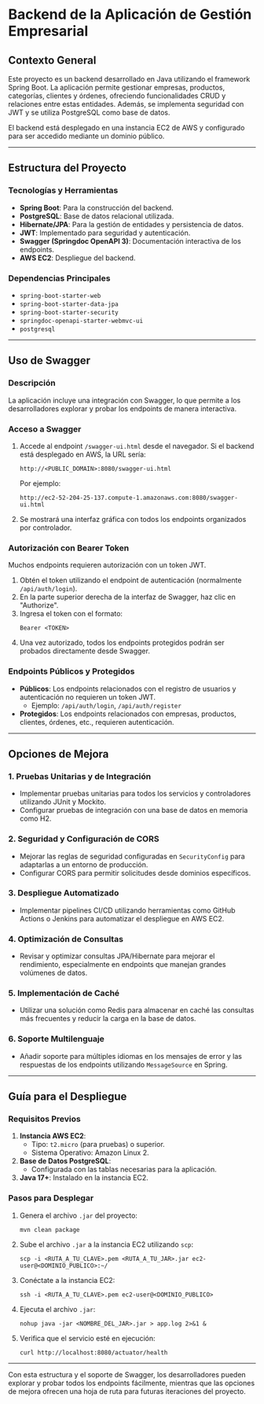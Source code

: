 # Backend de la Aplicación de Gestión Empresarial

## Contexto General
Este proyecto es un backend desarrollado en Java utilizando el framework Spring Boot. La aplicación permite gestionar empresas, productos, categorías, clientes y órdenes, ofreciendo funcionalidades CRUD y relaciones entre estas entidades. Además, se implementa seguridad con JWT y se utiliza PostgreSQL como base de datos.

El backend está desplegado en una instancia EC2 de AWS y configurado para ser accedido mediante un dominio público.

---

## Estructura del Proyecto

### Tecnologías y Herramientas
- **Spring Boot**: Para la construcción del backend.
- **PostgreSQL**: Base de datos relacional utilizada.
- **Hibernate/JPA**: Para la gestión de entidades y persistencia de datos.
- **JWT**: Implementado para seguridad y autenticación.
- **Swagger (Springdoc OpenAPI 3)**: Documentación interactiva de los endpoints.
- **AWS EC2**: Despliegue del backend.

### Dependencias Principales
- `spring-boot-starter-web`
- `spring-boot-starter-data-jpa`
- `spring-boot-starter-security`
- `springdoc-openapi-starter-webmvc-ui`
- `postgresql`

---

## Uso de Swagger

### Descripción
La aplicación incluye una integración con Swagger, lo que permite a los desarrolladores explorar y probar los endpoints de manera interactiva.

### Acceso a Swagger
1. Accede al endpoint `/swagger-ui.html` desde el navegador. Si el backend está desplegado en AWS, la URL sería:
   ```
   http://<PUBLIC_DOMAIN>:8080/swagger-ui.html
   ```
   Por ejemplo:
   ```
   http://ec2-52-204-25-137.compute-1.amazonaws.com:8080/swagger-ui.html
   ```
2. Se mostrará una interfaz gráfica con todos los endpoints organizados por controlador.

### Autorización con Bearer Token
Muchos endpoints requieren autorización con un token JWT.
1. Obtén el token utilizando el endpoint de autenticación (normalmente `/api/auth/login`).
2. En la parte superior derecha de la interfaz de Swagger, haz clic en "Authorize".
3. Ingresa el token con el formato:
   ```
   Bearer <TOKEN>
   ```
4. Una vez autorizado, todos los endpoints protegidos podrán ser probados directamente desde Swagger.

### Endpoints Públicos y Protegidos
- **Públicos**: Los endpoints relacionados con el registro de usuarios y autenticación no requieren un token JWT.
  - Ejemplo: `/api/auth/login`, `/api/auth/register`
- **Protegidos**: Los endpoints relacionados con empresas, productos, clientes, órdenes, etc., requieren autenticación.

---

## Opciones de Mejora

### 1. **Pruebas Unitarias y de Integración**
   - Implementar pruebas unitarias para todos los servicios y controladores utilizando JUnit y Mockito.
   - Configurar pruebas de integración con una base de datos en memoria como H2.

### 2. **Seguridad y Configuración de CORS**
   - Mejorar las reglas de seguridad configuradas en `SecurityConfig` para adaptarlas a un entorno de producción.
   - Configurar CORS para permitir solicitudes desde dominios específicos.

### 3. **Despliegue Automatizado**
   - Implementar pipelines CI/CD utilizando herramientas como GitHub Actions o Jenkins para automatizar el despliegue en AWS EC2.

### 4. **Optimización de Consultas**
   - Revisar y optimizar consultas JPA/Hibernate para mejorar el rendimiento, especialmente en endpoints que manejan grandes volúmenes de datos.

### 5. **Implementación de Caché**
   - Utilizar una solución como Redis para almacenar en caché las consultas más frecuentes y reducir la carga en la base de datos.

### 6. **Soporte Multilenguaje**
   - Añadir soporte para múltiples idiomas en los mensajes de error y las respuestas de los endpoints utilizando `MessageSource` en Spring.

---

## Guía para el Despliegue

### Requisitos Previos
1. **Instancia AWS EC2**:
   - Tipo: `t2.micro` (para pruebas) o superior.
   - Sistema Operativo: Amazon Linux 2.
2. **Base de Datos PostgreSQL**:
   - Configurada con las tablas necesarias para la aplicación.
3. **Java 17+**: Instalado en la instancia EC2.

### Pasos para Desplegar
1. Genera el archivo `.jar` del proyecto:
   ```
   mvn clean package
   ```
2. Sube el archivo `.jar` a la instancia EC2 utilizando `scp`:
   ```
   scp -i <RUTA_A_TU_CLAVE>.pem <RUTA_A_TU_JAR>.jar ec2-user@<DOMINIO_PUBLICO>:~/
   ```
3. Conéctate a la instancia EC2:
   ```
   ssh -i <RUTA_A_TU_CLAVE>.pem ec2-user@<DOMINIO_PUBLICO>
   ```
4. Ejecuta el archivo `.jar`:
   ```
   nohup java -jar <NOMBRE_DEL_JAR>.jar > app.log 2>&1 &
   ```
5. Verifica que el servicio esté en ejecución:
   ```
   curl http://localhost:8080/actuator/health
   ```

---

Con esta estructura y el soporte de Swagger, los desarrolladores pueden explorar y probar todos los endpoints fácilmente, mientras que las opciones de mejora ofrecen una hoja de ruta para futuras iteraciones del proyecto.

